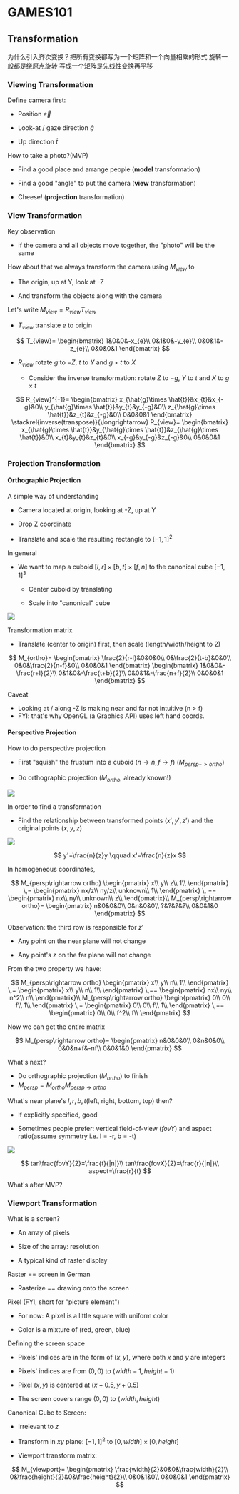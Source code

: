# GAMES101

## Transformation

为什么引入齐次变换？把所有变换都写为一个矩阵和一个向量相乘的形式
旋转一般都是绕原点旋转
写成一个矩阵是先线性变换再平移

### Viewing Transformation

Define camera first: 

* Position $\vec{e}$

* Look-at / gaze direction $\hat{g}$

* Up direction $\hat{t}$


How to take a photo?(MVP)

* Find a good place and arrange people (**model** transformation)

* Find a good "angle" to put the camera (**view** transformation)

* Cheese! (**projection** transformation)

### View Transformation

Key observation

* If the camera and all objects move together,
the "photo" will be the same

How about that we always transform the camera using $M_{view}$ to

* The origin, up at Y, look at -Z

* And transform the objects along with the camera

Let's write $M_{view}=R_{view}T_{view}$

* $T_{view}$ translate $e$ to origin

$$
T_{view}=
\begin{bmatrix}
1&0&0&-x_{e}\\
0&1&0&-y_{e}\\
0&0&1&-z_{e}\\
0&0&0&1
\end{bmatrix}
$$

* $R_{view}$ rotate $g$ to $-Z$, $t$ to $Y$ and $g\times t$ to $X$

    * Consider the inverse transformation: rotate $Z$ to $-g$, $Y$ to $t$ and $X$ to $g\times t$

$$
R_{view}^{-1}=
\begin{bmatrix}
x_{\hat{g}\times \hat{t}}&x_{t}&x_{-g}&0\\
y_{\hat{g}\times \hat{t}}&y_{t}&y_{-g}&0\\
z_{\hat{g}\times \hat{t}}&z_{t}&z_{-g}&0\\
0&0&0&1
\end{bmatrix}
\stackrel{inverse(transpose)}{\longrightarrow}
R_{view}=
\begin{bmatrix}
x_{\hat{g}\times \hat{t}}&y_{\hat{g}\times \hat{t}}&z_{\hat{g}\times \hat{t}}&0\\
x_{t}&y_{t}&z_{t}&0\\
x_{-g}&y_{-g}&z_{-g}&0\\
0&0&0&1
\end{bmatrix}
$$

### Projection Transformation

#### Orthographic Projection

A simple way of understanding

- Camera located at origin, looking at -Z, up at Y

- Drop Z coordinate

- Translate and scale the resulting rectangle to $[-1, 1]^2$

In general

- We want to map a cuboid $[I, r] \times [b, t] \times [f, n]$ to the canonical cube $[-1,1]^3$

    - Center cuboid by translating

    - Scale into "canonical" cube

![](./img/1.png)

Transformation matrix

- Translate (center to origin) first, then scale (length/width/height to 2)

$$
M_{ortho}=
\begin{bmatrix}
\frac{2}{r-l}&0&0&0\\
0&\frac{2}{t-b}&0&0\\
0&0&\frac{2}{n-f}&0\\
0&0&0&1
\end{bmatrix}
\begin{bmatrix}
1&0&0&-\frac{r+l}{2}\\
0&1&0&-\frac{t+b}{2}\\
0&0&1&-\frac{n+f}{2}\\
0&0&0&1
\end{bmatrix}
$$

Caveat

- Looking at / along -Z is making near and far not intuitive (n > f)
- FYI: that's why OpenGL (a Graphics API) uses left hand coords.

#### Perspective Projection

How to do perspective projection

- First "squish" the frustum into a cuboid ($n \rightarrow n, f \rightarrow f$) ($M_{persp->ortho}$)

- Do orthographic projection ($M_{ortho}$, already known!)

![](./img/2.png)

In order to find a transformation

- Find the relationship between transformed points $(x', y', z')$ and the original points $(x, y, z)$

![](./img/3.png)

$$
y'=\frac{n}{z}y \qquad x'=\frac{n}{z}x
$$

In homogeneous coordinates,

$$
M_{persp\rightarrow ortho}
\begin{pmatrix}
x\\
y\\
z\\
1\\
\end{pmatrix}
\,=
\begin{pmatrix}
nx/z\\
ny/z\\
unknown\\
1\\
\end{pmatrix}
\, ==
\begin{pmatrix}
nx\\
ny\\
unknown\\
z\\
\end{pmatrix}\\
M_{persp\rightarrow ortho}=
\begin{pmatrix}
n&0&0&0\\
0&n&0&0\\
?&?&?&?\\
0&0&1&0
\end{pmatrix}
$$

Observation: the third row is responsible for $z'$

- Any point on the near plane will not change

- Any point's $z$ on the far plane will not change

From the two property we have: 

$$
M_{persp\rightarrow ortho}
\begin{pmatrix}
x\\
y\\
n\\
1\\
\end{pmatrix}
\,=
\begin{pmatrix}
x\\
y\\
n\\
1\\
\end{pmatrix}
\,==
\begin{pmatrix}
nx\\
ny\\
n^2\\
n\\
\end{pmatrix}\\
M_{persp\rightarrow ortho}
\begin{pmatrix}
0\\
0\\
f\\
1\\
\end{pmatrix}
\,=
\begin{pmatrix}
0\\
0\\
f\\
1\\
\end{pmatrix}
\,==
\begin{pmatrix}
0\\
0\\
f^2\\
f\\
\end{pmatrix}
$$

Now we can get the entire matrix

$$
M_{persp\rightarrow ortho}=
\begin{pmatrix}
n&0&0&0\\
0&n&0&0\\
0&0&n+f&-nf\\
0&0&1&0
\end{pmatrix}
$$

What's next?

- Do orthographic projection ($M_{ortho}$) to finish
- $M_{persp} = M_{ortho} M_{persp\rightarrow ortho}$

What's near plane's $l, r, b, t$(left, right, bottom, top) then?

- If explicitly specified, good

- Sometimes people prefer: vertical field-of-view ($fovY$) and aspect ratio(assume symmetry i.e. I = -r, b = -t)

![](./img/4.png)

$$
tan\frac{fovY}{2}=\frac{t}{|n|}\\
tan\frac{fovX}{2}=\frac{r}{|n|}\\
aspect=\frac{r}{t}
$$

What's after MVP?

### Viewport Transformation

What is a screen?

- An array of pixels

- Size of the array: resolution

- A typical kind of raster display

Raster == screen in German

- Rasterize == drawing onto the screen

Pixel (FYI, short for "picture element")

- For now: A pixel is a little square with uniform color

- Color is a mixture of (red, green, blue)

Defining the screen space

- Pixels' indices are in the form of $(x, y)$, where both $x$ and $y$ are integers

- Pixels' indices are from $(0, 0)$ to $(width - 1, height - 1)$

- Pixel $(x, y)$ is centered at $(x+ 0.5, y + 0.5)$

- The screen covers range $(0, 0)$ to $(width, height)$

Canonical Cube to Screen:

- Irrelevant to $z$

- Transform in $xy$ plane: $[-1, 1]^2$ to $[0, width] \times [0, height]$

- Viewport transform matrix:

$$
M_{viewport}=
\begin{pmatrix}
\frac{width}{2}&0&0&\frac{width}{2}\\
0&\frac{height}{2}&0&\frac{height}{2}\\
0&0&1&0\\
0&0&0&1
\end{pmatrix}
$$